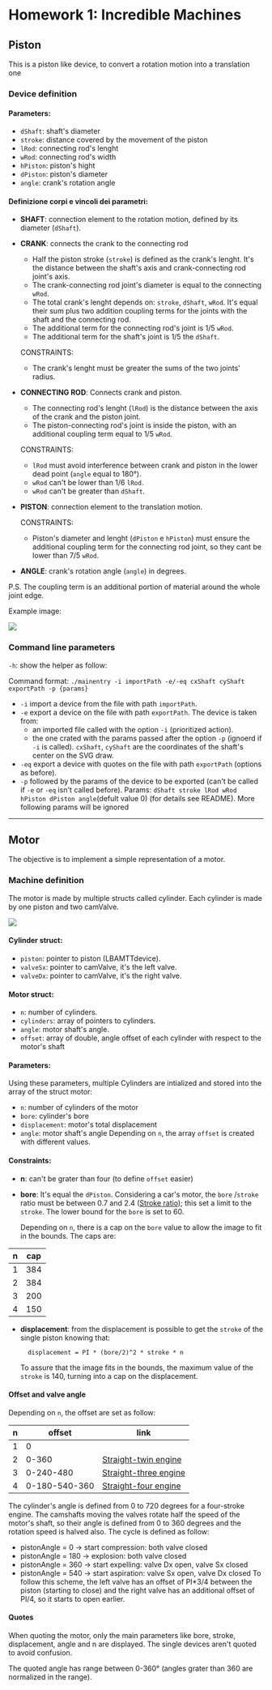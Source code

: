 # Homework 1:  Incredible Machines
## Piston
This is a piston like device, to convert a rotation motion into a translation one

### Device definition

#### Parameters:
* `dShaft`: shaft's diameter 
* `stroke`: distance covered by the movement of the piston
* `lRod`: connecting rod's lenght
* `wRod`: connecting rod's width
* `hPiston`: piston's hight
* `dPiston`: piston's diameter
* `angle`: crank's rotation angle 

#### Definizione corpi e vincoli dei parametri:
* __SHAFT__: connection element to the rotation motion, defined by its diameter (`dShaft`).
* __CRANK__: connects the crank to the connecting rod
    - Half the piston stroke (`stroke`) is defined as the crank's lenght. It's the distance between the shaft's axis and crank-connecting rod joint's axis.
    - The crank-connecting rod joint's diameter is equal to the connecting `wRod`.
    - The total crank's lenght depends on: `stroke`, `dShaft`, `wRod`. It's equal their sum plus two addition coupling terms for the joints with the shaft and the connecting rod.
    - The additional term for the connecting rod's joint is 1/5 `wRod`.
    - The additional term for the shaft's joint is 1/5 the `dShaft`.

    CONSTRAINTS:
    - The crank's lenght must be greater the sums of the two joints' radius.
* __CONNECTING ROD__: Connects crank and piston.
    - The connecting rod's lenght (`lRod`) is the distance between the axis of the crank and the piston joint.
    - The piston-connecting rod's joint is inside the piston, with an additional coupling term equal to 1/5 `wRod`.

    CONSTRAINTS:
    - `lRod` must avoid interference between crank and piston in the lower dead point (`angle` equal to 180°). 
    - `wRod` can't be lower than 1/6 `lRod`.
    - `wRod` can't be greater than `dShaft`.
* __PISTON__: connection element to the translation motion.

    CONSTRAINTS:
    - Piston's diameter and lenght (`dPiston` e `hPiston`) must ensure the additional coupling term for the connecting rod joint, so they cant be lower than 7/5 `wRod`.
* __ANGLE__: crank's rotation angle (`angle`) in degrees.

P.S. The coupling term is an additional portion of material around the whole joint edge.

Example image: 

![](device.svg)

### Command line parameters
`-h`: show the helper as follow:

Command format: `./mainentry -i importPath -e/-eq cxShaft cyShaft exportPath -p {params}`
* `-i` import a device from the file with path `importPath`.
* `-e` export a device on the file with path `exportPath`. The device is taken from:
    - an imported file called with the option `-i` (prioritized action).
    - the one crated with the params passed after the option `-p` (ignoerd if `-i` is called).
    `cxShaft`, `cyShaft` are the coordinates of the shaft's center on the SVG draw.
* `-eq` export a device with quotes on the file with path `exportPath` (options as before).
* `-p` followed by the params of the device to be exported (can't be called if `-e` or `-eq` isn't called before).
    Params: `dShaft stroke lRod wRod hPiston dPiston angle`(defult value 0) (for details see README).
More following params will be ignored 

------

## Motor
The objective is to implement a simple representation of a motor.

### Machine definition
The motor is made by multiple structs called cylinder. Each cylinder is made by one piston and two camValve.

![](motor.svg)

#### Cylinder struct:
* `piston`: pointer to piston (LBAMTTdevice).
* `valveSx`: pointer to camValve, it's the left valve.
* `valveDx`: pointer to camValve, it's the right valve.

#### Motor struct:
* `n`: number of cylinders.
* `cylinders`: array of pointers to cylinders.
* `angle`: motor shaft's angle.
* `offset`: array of double, angle offset of each cylinder with respect to the motor's shaft

#### Parameters:
Using these parameters, multiple Cylinders are intialized and stored into the array of the struct motor:
* `n`: number of cylinders of the motor
* `bore`: cylinder's bore
* `displacement`: motor's total displacement
* `angle`: motor shaft's angle
Depending on `n`, the array `offset` is created with different values. 

#### Constraints:
* __n__: can't be grater than four (to define `offset` easier)
* __bore__: It's equal the `dPiston`. Considering a car's motor, the `bore` /`stroke` ratio must be between 0.7 and 2.4 ([Stroke ratio](https://en.wikipedia.org/wiki/Stroke_ratio)); this set a limit to the `stroke`. The lower bound for the `bore` is set to 60.
  
  Depending on `n`, there is a cap on the `bore` value to allow the image to fit in the bounds. The caps are:

| n  | cap |
|---|---|
| 1  | 384  |
| 2  | 384  |
| 3  | 200  |
| 4  | 150  |

* __displacement__: from the displacement is possible to get the `stroke` of the single piston knowing that: 
  
        displacement = PI * (bore/2)^2 * stroke * n

    To assure that the image fits in the bounds, the maximum value of the `stroke` is 140, turning into a cap on the displacement.

#### Offset and valve angle
Depending on `n`, the offset are set as follow:

| n  | offset | link |
|---|---|---|
| 1  | 0 |    |
| 2  | 0-360 |  [Straight-twin engine](https://en.wikipedia.org/wiki/Straight-twin_engine)  |
| 3  | 0-240-480 |  [Straight-three engine](https://en.wikipedia.org/wiki/Straight-three_engine)  |
| 4  | 0-180-540-360 |  [Straight-four engine](https://en.wikipedia.org/wiki/Straight-four_engine)  |

The cylinder's angle is defined from 0 to 720 degrees for a four-stroke engine. The camshafts moving the valves rotate half the speed of the motor's shaft, so their angle is defined from 0 to 360 degrees and the rotation speed is halved also. The cycle is defined as follow:
* pistonAngle = 0 -> start compression: both valve closed
* pistonAngle = 180 -> explosion: both valve closed
* pistonAngle = 360 -> start expelling: valve Dx open, valve Sx closed
* pistonAngle = 540 -> start aspiration: valve Sx open, valve Dx closed
To follow this scheme, the left valve has an offset of PI*3/4 between the piston (starting to close) and the right valve has an additional offset of PI/4, so it starts to open earlier.

#### Quotes
When quoting the motor, only the main parameters like bore, stroke, displacement, angle and n are displayed. The single devices aren't quoted to avoid confusion.

The quoted angle has range between 0-360° (angles grater than 360 are normalized in the range).